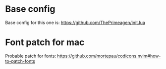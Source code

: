 # Base config

Base config for this one is: https://github.com/ThePrimeagen/init.lua 

# Font patch for mac

Probable patch for fonts: https://github.com/mortepau/codicons.nvim#how-to-patch-fonts

